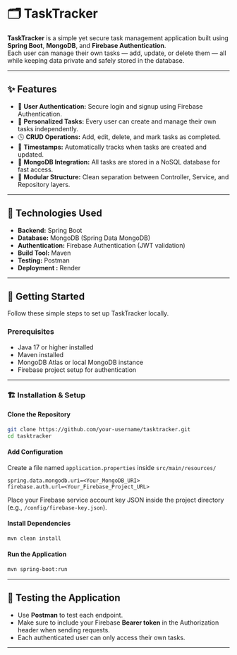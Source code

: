 # 🗂️ TaskTracker

**TaskTracker** is a simple yet secure task management application built using **Spring Boot**, **MongoDB**, and **Firebase Authentication**.  
Each user can manage their own tasks — add, update, or delete them — all while keeping data private and safely stored in the database.

---

## ✨ Features

- 🔐 **User Authentication:** Secure login and signup using Firebase Authentication.  
- 🧾 **Personalized Tasks:** Every user can create and manage their own tasks independently.  
- 🕓 **CRUD Operations:** Add, edit, delete, and mark tasks as completed.  
- 📆 **Timestamps:** Automatically tracks when tasks are created and updated.  
- 💾 **MongoDB Integration:** All tasks are stored in a NoSQL database for fast access.  
- 🧱 **Modular Structure:** Clean separation between Controller, Service, and Repository layers.  

---

## 🧰 Technologies Used

- **Backend:** Spring Boot  
- **Database:** MongoDB (Spring Data MongoDB)  
- **Authentication:** Firebase Authentication (JWT validation)  
- **Build Tool:** Maven  
- **Testing:** Postman  
- **Deployment :** Render  

---

## 🚀 Getting Started

Follow these simple steps to set up TaskTracker locally.

### Prerequisites

- Java 17 or higher installed  
- Maven installed  
- MongoDB Atlas or local MongoDB instance  
- Firebase project setup for authentication  

---

### 🏗️ Installation & Setup

#### Clone the Repository

```bash
git clone https://github.com/your-username/tasktracker.git
cd tasktracker
```

#### Add Configuration

Create a file named `application.properties` inside `src/main/resources/`

```
spring.data.mongodb.uri=<Your_MongoDB_URI>
firebase.auth.url=<Your_Firebase_Project_URL>
```

Place your Firebase service account key JSON inside the project directory (e.g., `/config/firebase-key.json`).

#### Install Dependencies

```bash
mvn clean install
```

#### Run the Application

```bash
mvn spring-boot:run
```

---

## 🧪 Testing the Application

- Use **Postman** to test each endpoint.  
- Make sure to include your Firebase **Bearer token** in the Authorization header when sending requests.  
- Each authenticated user can only access their own tasks.  

---
